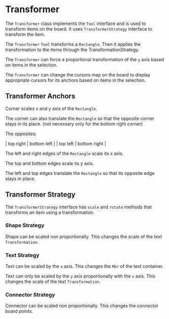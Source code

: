 # Transformer

The `Transformer` class implements the `Tool` interface and is used to transform items on the board. It uses `TransformerStrategy` interface to transform the item.

The `Transformer` `Tool` transforms a `Rectangle`. Then it applies the transformation to the items through the TransformationStrategy.

The `Transformer` can force a proportional transformation of the `y` axis based on items in the selection.

The `Transformer` can change the cursors map on the board to display appropriate cursors for its anchors based on items in the selection.

## Transformer Anchors

Corner scales x and y axis of the `Rectangle`.

The corner can also translate the `Rectangle` so that the opposite corner stays in its place. (not necessary only for the bottom right corner)

The opposites:

| top right | bottom left |
| top left | bottom right |

The left and right edges of the `Rectangle` scale its x axis.

The top and bottom edges scale its y axis.

The left and top edges translate the `Rectangle` so that its opposite edge stays in place.

## Transformer Strategy

The `TransformerStrategy` interface has `scale` and `rotate` methods that transforms an item using a transformation.

### Shape Strategy

Shape can be scaled non proportionally. This changes the scale of the text `Transformation`.

### Text Strategy

Text can be scaled by the `x` axis. This changes the `Mbr` of the text container.

Text can only be scaled by the `y` axis proportionally with the `x` axis. This changes the scale of the text `Transformation`.

### Connector Strategy

Connector can be scaled non proportionally. This changes the connector board points.
